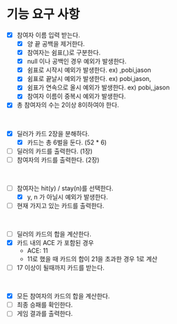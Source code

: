 # 기능 요구 사항

* [x] 참여자 이름 입력 받는다.
  * [x] 양 끝 공백을 제거한다.
  * [x] 참여자는 쉼표(,)로 구분한다.
  * [x] null 이나 공백인 경우 예외가 발생한다.
  * [x] 쉼표로 시작시 예외가 발생한다. ex) ,pobi,jason
  * [x] 쉼표로 끝날시 예외가 발생한다. ex) pobi,jason,
  * [x] 쉼표가 연속으로 올시 예외가 발생한다. ex) pobi,,jason
  * [x] 참여자 이름이 중복시 예외가 발생한다.
* [x] 총 참여자의 수는 2이상 8이하여야 한다.

<br>

* [x] 딜러가 카드 2장을 분해하다.
  * [x] 카드는 총 6벌을 둔다. (52 * 6)
* [ ] 딜러의 카드를 출력한다. (1장)
* [ ] 참여자의 카드를 출력한다. (2장)

<br>

* [ ] 참여자는 hit(y) / stay(n)를 선택한다.
  * [x] y, n 가 아닐시 예외가 발생한다.
* [ ] 현재 가지고 있는 카드를 출력한다.

<br>

* [ ] 딜러의 카드의 합을 계산한다.
* [x] 카드 내의 ACE 가 포함된 경우
    * ACE: 11
    * 11로 했을 때 카드의 합이 21을 초과한 경우 1로 계산
* [ ] 17 이상이 될때까지 카드를 받는다.

<br>

* [x] 모든 참여자의 카드의 합을 계산한다.
* [ ] 최종 승패를 확인한다.
* [ ] 게임 결과를 출력한다.
